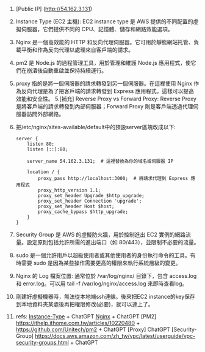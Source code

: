 1. [Public IP] (http://54.162.3.131)

2. Instance Type (EC2 主機): EC2 instance type 是 AWS 提供的不同配置的虛擬伺服器，它們提供不同的 CPU、記憶體、儲存和網路效能選項。
3. Nginx 是一個高效能的 HTTP 和反向代理伺服器。它可用於靜態網站托管、負載平衡和作為反向代理以處理來自客戶端的請求。
4. pm2 是 Node.js 的過程管理工具，用於管理和維護 Node.js 應用程式，使它們在崩潰後自動重啟並保持持續運行。
5. proxy 指的是將一個伺服器的請求轉發到另一個伺服器。在這裡使用 Nginx 作為反向代理是為了把客戶端的請求轉發到 Express 應用程式，這樣可以提高效能和安全性。
5.[補充] Reverse Proxy vs Forward Proxy: Reverse Proxy 是將客戶端的請求轉發到內部伺服器；Forward Proxy 則是客戶端透過代理伺服器訪問外部網路。
6. 把/etc/nginx/sites-available/default中的預設server區塊改成以下: 
    ``` nginx
    server {
        listen 80;
        listen [::]:80;

        server_name 54.162.3.131;  # 這裡替換為你的域名或伺服器 IP

        location / {
            proxy_pass http://localhost:3000;  # 將請求代理到 Express 應用程式
            proxy_http_version 1.1;
            proxy_set_header Upgrade $http_upgrade;
            proxy_set_header Connection 'upgrade';
            proxy_set_header Host $host;
            proxy_cache_bypass $http_upgrade;
        }
    } 
    ```
7. Security Group 是 AWS 的虛擬防火牆，用於控制進出 EC2 實例的網路流量。設定原則包括允許所需的進出端口（如 80/443），並限制不必要的流量。
8. sudo 是一個允許用戶以超級使用者或其他使用者的身份執行命令的工具。有時需要 sudo 是因為某些操作需要更高的權限來執行系統層級的變更。
9. Nginx 的 Log 檔案位置: 通常位於 /var/log/nginx/ 目錄下，包含 access.log 和 error.log。可以用 tail -f /var/log/nginx/access.log 來即時查看log。
10. 剛建好虛擬機器時，無法從本地端ssh連線。後來把EC2 instance的key保存到本地資料夾某處後再把權限修改(必要)，就可以連上了。
11. refs:
[Instance-Type](https://www.youtube.com/watch?v=iHX-jtKIVNA) + ChatGPT 
[Nginx](https://www.explainthis.io/zh-hant/swe/why-nginx) + ChatGPT
[PM2] https://ithelp.ithome.com.tw/articles/10220480 + https://github.com/Unitech/pm2 + ChatGPT
[Proxy] ChatGPT
[Security-Group] https://docs.aws.amazon.com/zh_tw/vpc/latest/userguide/vpc-security-groups.html + ChatGPT